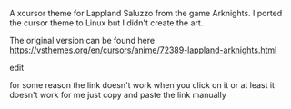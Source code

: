 A xcursor theme for Lappland Saluzzo from the game Arknights.
I ported the cursor theme to Linux but I didn't create the art.

The original version can be found here
https://vsthemes.org/en/cursors/anime/72389-lappland-arknights.html

edit


for some reason the link doesn't work when you click on it or at least it doesn't work for me
just copy and paste the link manually

